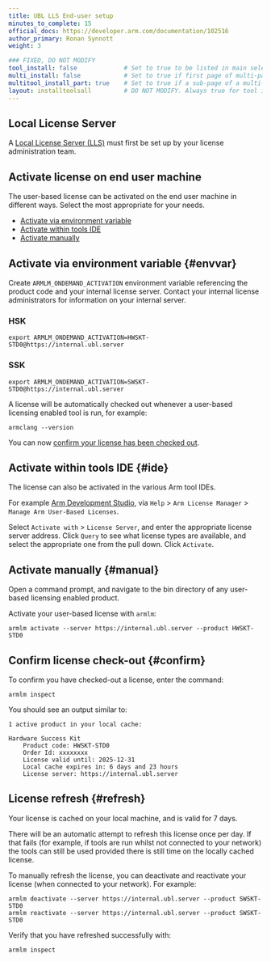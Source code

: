 ```yaml
---
title: UBL LLS End-user setup
minutes_to_complete: 15
official_docs: https://developer.arm.com/documentation/102516
author_primary: Ronan Synnott
weight: 3

### FIXED, DO NOT MODIFY
tool_install: false             # Set to true to be listed in main selection page, else false
multi_install: false            # Set to true if first page of multi-page article, else false
multitool_install_part: true    # Set to true if a sub-page of a multi-page article, else false
layout: installtoolsall         # DO NOT MODIFY. Always true for tool install articles
---
```

## Local License Server

A [Local License Server (LLS)](/install-guides/license/ubl_license_admin/) must first be set up by your license administration team.

## Activate license on end user machine

The user-based license can be activated on the end user machine in different ways. Select the most appropriate for your needs.

* [Activate via environment variable](#envvar)
* [Activate within tools IDE](#ide)
* [Activate manually](#manual)

## Activate via environment variable {#envvar}

Create `ARMLM_ONDEMAND_ACTIVATION` environment variable referencing the product code and your internal license server. Contact your internal license administrators for information on your internal server.

### HSK
```console
export ARMLM_ONDEMAND_ACTIVATION=HWSKT-STD0@https://internal.ubl.server
```
### SSK
```console
export ARMLM_ONDEMAND_ACTIVATION=SWSKT-STD0@https://internal.ubl.server
```

A license will be automatically checked out whenever a user-based licensing enabled tool is run, for example:
```command
armclang --version
```
You can now [confirm your license has been checked out](#confirm).

## Activate within tools IDE {#ide}

The license can also be activated in the various Arm tool IDEs.

For example [Arm Development Studio](https://developer.arm.com/Tools%20and%20Software/Arm%20Development%20Studio), via `Help` > `Arm License Manager` > `Manage Arm User-Based Licenses`.

Select `Activate with` > `License Server`, and enter the appropriate license server address. Click `Query` to see what license types are available, and select the appropriate one from the pull down. Click `Activate`.

## Activate manually {#manual}

Open a command prompt, and navigate to the bin directory of any user-based licensing enabled product.

Activate your user-based license with `armlm`:
```console
armlm activate --server https://internal.ubl.server --product HWSKT-STD0
```

## Confirm license check-out {#confirm}

To confirm you have checked-out a license, enter the command:
```console
armlm inspect
```

You should see an output similar to:
```output
1 active product in your local cache:

Hardware Success Kit
    Product code: HWSKT-STD0
    Order Id: xxxxxxxx
    License valid until: 2025-12-31
    Local cache expires in: 6 days and 23 hours
    License server: https://internal.ubl.server
```

## License refresh {#refresh}

Your license is cached on your local machine, and is valid for 7 days.

There will be an automatic attempt to refresh this license once per day. If that fails (for example, if tools are run whilst not connected to your network) the tools can still be used provided there is still time on the locally cached license.

To manually refresh the license, you can deactivate and reactivate your license (when connected to your network). For example:
```command
armlm deactivate --server https://internal.ubl.server --product SWSKT-STD0
armlm reactivate --server https://internal.ubl.server --product SWSKT-STD0
```

Verify that you have refreshed successfully with:
```command
armlm inspect
```
